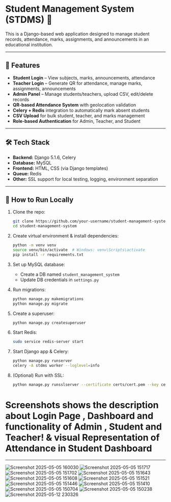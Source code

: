 
# Student Management System (STDMS) 🏫

This is a Django-based web application designed to manage student records, attendance, marks, assignments, and announcements in an educational institution.

---

## 🔧 Features

- **Student Login** – View subjects, marks, announcements, attendance  
- **Teacher Login** – Generate QR for attendance, manage marks, assignments, announcements  
- **Admin Panel** – Manage students/teachers, upload CSV, edit/delete records  
- **QR-based Attendance System** with geolocation validation  
- **Celery + Redis** integration to automatically mark absent students  
- **CSV Upload** for bulk student, teacher, and marks management  
- **Role-based Authentication** for Admin, Teacher, and Student  

---

## 🛠️ Tech Stack

- **Backend:** Django 5.1.6, Celery  
- **Database:** MySQL  
- **Frontend:** HTML, CSS (via Django templates)  
- **Queue:** Redis  
- **Other:** SSL support for local testing, logging, environment separation  

---

## 🚀 How to Run Locally

1. Clone the repo:
    ```bash
    git clone https://github.com/your-username/student-management-system.git
    cd student-management-system
    ```

2. Create virtual environment & install dependencies:
    ```bash
    python -m venv venv
    source venv/bin/activate  # Windows: venv\Scripts\activate
    pip install -r requirements.txt
    ```

3. Set up MySQL database:
    - Create a DB named `student_management_system`
    - Update DB credentials in `settings.py`

4. Run migrations:
    ```bash
    python manage.py makemigrations
    python manage.py migrate
    ```

5. Create a superuser:
    ```bash
    python manage.py createsuperuser
    ```

6. Start Redis:
    ```bash
    sudo service redis-server start
    ```

7. Start Django app & Celery:
    ```bash
    python manage.py runserver
    celery -A stdms worker --loglevel=info
    ```

8. (Optional) Run with SSL:
    ```bash
    python manage.py runsslserver --certificate certs/cert.pem --key certs/key.pem 127.0.0.1:8000
    ```
Screenshots shows the description about Login Page , Dashboard  and functionality of Admin , Student and Teacher! 
& visual Representation of Attendance in Student Dashboard
=
---
![Screenshot 2025-05-05 160030](https://github.com/user-attachments/assets/5e7d8462-72a9-4b1b-b9eb-f6804bb5587f)
![Screenshot 2025-05-05 151717](https://github.com/user-attachments/assets/b648c696-00f1-4a8c-99d0-c4aadf1886a0)
![Screenshot 2025-05-05 151702](https://github.com/user-attachments/assets/72fa6363-9375-4e06-a735-201a4ad85230)
![Screenshot 2025-05-05 151643](https://github.com/user-attachments/assets/adb74da5-a9e6-4ce9-884c-a791165c960f)
![Screenshot 2025-05-05 151608](https://github.com/user-attachments/assets/9cb507eb-7af9-42e0-a9f1-b91971fb2b7f)
![Screenshot 2025-05-05 151521](https://github.com/user-attachments/assets/f9aef994-351b-4385-8cd4-145d3a560428)
![Screenshot 2025-05-05 151446](https://github.com/user-attachments/assets/76469922-a8c9-421b-8175-25e3bb1d3621)
![Screenshot 2025-05-05 151410](https://github.com/user-attachments/assets/3ce6c44c-6784-4f6f-80ca-4ff86110ba9b)
![Screenshot 2025-05-05 150704](https://github.com/user-attachments/assets/9cd52e75-4760-4d9f-b828-e2a8b2c447b4)
![Screenshot 2025-05-05 150238](https://github.com/user-attachments/assets/8dd90a70-4e46-4f35-aa00-01f23646a23c)
![Screenshot 2025-05-12 230326](https://github.com/user-attachments/assets/9913b133-f70a-4340-b651-178fca5c2b39)




